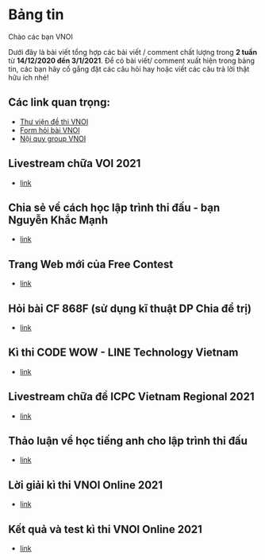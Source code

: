 # Bảng tin 
Chào các bạn VNOI 

Dưới đây là bài viết tổng hợp các bài viết / comment chất lượng trong **2 tuần** từ **14/12/2020 đến 3/1/2021**. Để có bài viết/ comment xuất hiện trong bảng tin, các bạn hãy cố gắng đặt các câu hỏi hay hoặc viết các câu trả lời thật hữu ích nhé! 

## Các link quan trọng:
* [Thư viện đề thi VNOI](https://drive.google.com/drive/folders/1LBcmCf7TEwKJeaIgDRk-BBkHQbkHyR3n?usp=sharing)
* [Form hỏi bài VNOI](https://www.facebook.com/groups/VNOIForum/permalink/3591035067583968/)
* [Nội quy group VNOI](https://www.facebook.com/groups/VNOIForum/permalink/3551923554828453/)

## Livestream chữa VOI 2021
* [link](https://www.facebook.com/vnoi.wiki/videos/308545883881762)

## Chia sẻ về cách học lập trình thi đấu - bạn Nguyễn Khắc Mạnh
* [link](https://www.facebook.com/groups/VNOIForum/permalink/3794123667275106/)

## Trang Web mới của Free Contest
* [link](https://www.facebook.com/groups/VNOIForum/permalink/3836861573001315/)

## Hỏi bài CF 868F (sử dụng kĩ thuật DP Chia để trị)
* [link](https://www.facebook.com/groups/VNOIForum/permalink/3835637126457093/)

## Kì thi CODE WOW - LINE Technology Vietnam 
* [link](https://www.facebook.com/groups/VNOIForum/permalink/3830589686961837/)

## Livestream chữa đề ICPC Vietnam Regional 2021
* [link](https://www.facebook.com/groups/VNOIForum/permalink/3826237537397052/)

## Thảo luận về học tiếng anh cho lập trình thi đấu 
* [link](https://www.facebook.com/groups/VNOIForum/permalink/3808249232529216/) 

## Lời giải kì thi VNOI Online 2021
* [link](https://www.facebook.com/groups/VNOIForum/permalink/3813838455303627/)

## Kết quả và test kì thi VNOI Online 2021 
* [link](https://www.facebook.com/groups/VNOIForum/permalink/3811864558834350/)


